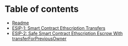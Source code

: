 # Table of contents

* [Readme](README.md)
* [ESIP-1: Smart Contract Ethscription Transfers](esip-1-smart-contract-ethscription-transfers.md)
* [ESIP-2: Safe Smart Contract Ethscription Escrow With transferForPreviousOwner](esip-2-safe-smart-contract-ethscription-escrow-with-transferforpreviousowner.md)
